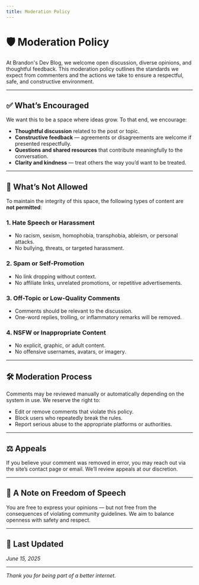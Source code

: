 ```yaml
---
title: Moderation Policy
---
```

# 🛡️ Moderation Policy

At Brandon's Dev Blog, we welcome open discussion, diverse opinions, and thoughtful feedback. This moderation policy outlines the standards we expect from commenters and the actions we take to ensure a respectful, safe, and constructive environment.

---

## ✅ What’s Encouraged

We want this to be a space where ideas grow. To that end, we encourage:

- **Thoughtful discussion** related to the post or topic.
- **Constructive feedback** — agreements or disagreements are welcome if presented respectfully.
- **Questions and shared resources** that contribute meaningfully to the conversation.
- **Clarity and kindness** — treat others the way you’d want to be treated.

---

## 🚫 What’s Not Allowed

To maintain the integrity of this space, the following types of content are **not permitted**:

### 1. **Hate Speech or Harassment**
- No racism, sexism, homophobia, transphobia, ableism, or personal attacks.
- No bullying, threats, or targeted harassment.

### 2. **Spam or Self-Promotion**
- No link dropping without context.
- No affiliate links, unrelated promotions, or repetitive advertisements.

### 3. **Off-Topic or Low-Quality Comments**
- Comments should be relevant to the discussion.
- One-word replies, trolling, or inflammatory remarks will be removed.

### 4. **NSFW or Inappropriate Content**
- No explicit, graphic, or adult content.
- No offensive usernames, avatars, or imagery.

---

## 🛠️ Moderation Process

Comments may be reviewed manually or automatically depending on the system in use. We reserve the right to:

- Edit or remove comments that violate this policy.
- Block users who repeatedly break the rules.
- Report serious abuse to the appropriate platforms or authorities.

---

## ⚖️ Appeals

If you believe your comment was removed in error, you may reach out via the site’s contact page or email. We’ll review appeals at our discretion.

---

## 💬 A Note on Freedom of Speech

You are free to express your opinions — but not free from the consequences of violating community guidelines. We aim to balance openness with safety and respect.

---

## 📅 Last Updated

*June 15, 2025*

---

_Thank you for being part of a better internet._
